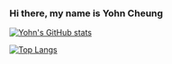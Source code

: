 ### Hi there, my name is Yohn Cheung

[![Yohn's GitHub stats](https://github-readme-stats.vercel.app/api?username=yohn-cheung)](https://github.com/yohn-cheung/github-readme-stats)

[![Top Langs](https://github-readme-stats.vercel.app/api/top-langs/?username=yohn-cheung&layout=compact)](https://github.com/yohn-cheung/github-readme-stats)
